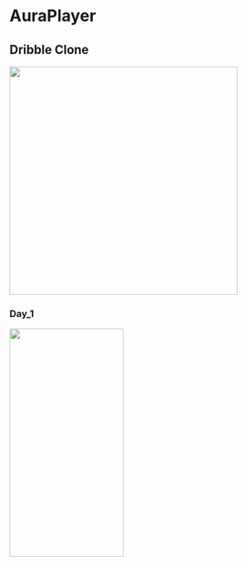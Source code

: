# AuraPlayer
## Dribble Clone
<img src="https://github.com/user-attachments/assets/e11a612c-108f-4ef8-a637-8118d4a47f57" height = "400" width="400"/>

### Day_1
<img src="https://github.com/user-attachments/assets/64148ac3-7e32-49d3-9afa-dbeb7ebd0772" height = "400" width="200"/>

